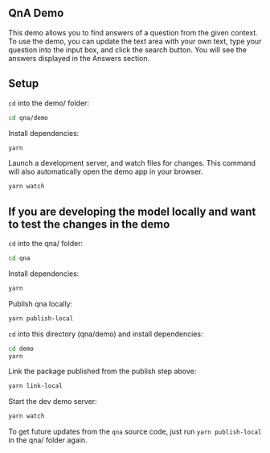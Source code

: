 ## QnA Demo

This demo allows you to find answers of a question from the given context.
To use the demo, you can update the text area with your own text, type your
question into the input box, and click the search button. You will see the
answers displayed in the Answers section.

## Setup

`cd` into the demo/ folder:

```sh
cd qna/demo
```

Install dependencies:

```sh
yarn
```

Launch a development server, and watch files for changes. This command will also automatically open
the demo app in your browser.

```sh
yarn watch
```

## If you are developing the model locally and want to test the changes in the demo

`cd` into the qna/ folder:

```sh
cd qna
```

Install dependencies:
```sh
yarn
```

Publish qna locally:
```sh
yarn publish-local
```

`cd` into this directory (qna/demo) and install dependencies:

```sh
cd demo
yarn
```

Link the package published from the publish step above:
```sh
yarn link-local
```

Start the dev demo server:
```sh
yarn watch
```

To get future updates from the `qna` source code, just run `yarn publish-local` in the qna/
folder again.
